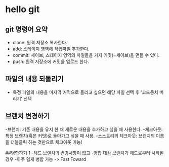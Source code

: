 # hello git

## git 명령어 요약
- clone: 원격 저장소 복사한다.
- add: 스테이지 영역에 작업파일 추가한다.
- commit: 세이브, 스테이지 영역의 파일들을 가지 커밋(=세이브)을 먼들 수 있다.
- push: 원격 저장소에 커밋을 업로드 한다.


## 파일의 내용 되돌리기
- 특정 파일의 내용을 마지막 커믹으로 돌리고 싶으면 해당 파일 선택 후 '코드뭉치 버리기' 선택

## 브랜치 변경하기
-브랜치: 기존 내용을 유지 한 채 새로운 내용을 추가하고 싶을 때 사용한다.
-체크아웃: 특정 브랜치(혹은 커밋)로 돌아가고 싶을 때 사용.
-소스트리의 체크아웃: 브랜치의 이름을 더블클릭 하는 것만으로 체크아웃 가능!

##병합하기 1
-헤드 브랜치의 변경사항이 없고
-병합 대상 브랜치가 헤드로부터 시작된 경우
-아주 쉽게 병합 가능 -> Fast Foward